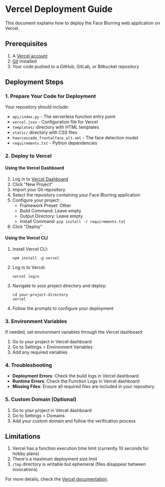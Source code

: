 # Vercel Deployment Guide

This document explains how to deploy the Face Blurring web application on Vercel.

## Prerequisites

1. A [Vercel account](https://vercel.com/signup)
2. [Git](https://git-scm.com/downloads) installed
3. Your code pushed to a GitHub, GitLab, or Bitbucket repository

## Deployment Steps

### 1. Prepare Your Code for Deployment

Your repository should include:

- `api/index.py` - The serverless function entry point
- `vercel.json` - Configuration file for Vercel
- `templates/` directory with HTML templates
- `static/` directory with CSS files
- `haarcascade_frontalface_alt.xml` - The face detection model
- `requirements.txt` - Python dependencies

### 2. Deploy to Vercel

#### Using the Vercel Dashboard

1. Log in to [Vercel Dashboard](https://vercel.com/dashboard)
2. Click "New Project"
3. Import your Git repository
4. Select the repository containing your Face Blurring application
5. Configure your project:
   - Framework Preset: Other
   - Build Command: Leave empty
   - Output Directory: Leave empty
   - Install Command: `pip install -r requirements.txt`
6. Click "Deploy"

#### Using the Vercel CLI

1. Install Vercel CLI:

   ```
   npm install -g vercel
   ```

2. Log in to Vercel:

   ```
   vercel login
   ```

3. Navigate to your project directory and deploy:

   ```
   cd your-project-directory
   vercel
   ```

4. Follow the prompts to configure your deployment

### 3. Environment Variables

If needed, set environment variables through the Vercel dashboard:

1. Go to your project in Vercel dashboard
2. Go to Settings > Environment Variables
3. Add any required variables

### 4. Troubleshooting

- **Deployment Errors**: Check the build logs in Vercel dashboard
- **Runtime Errors**: Check the Function Logs in Vercel dashboard
- **Missing Files**: Ensure all required files are included in your repository

### 5. Custom Domain (Optional)

1. Go to your project in Vercel dashboard
2. Go to Settings > Domains
3. Add your custom domain and follow the verification process

## Limitations

1. Vercel has a function execution time limit (currently 10 seconds for hobby plans)
2. There's a maximum deployment size limit
3. `/tmp` directory is writable but ephemeral (files disappear between invocations)

For more details, check the [Vercel documentation](https://vercel.com/docs/frameworks/python).
